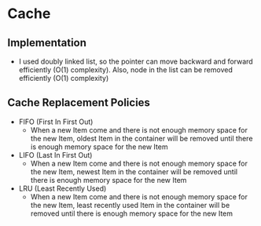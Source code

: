 # Cache

## Implementation
- I used doubly linked list, so the pointer can move backward and forward efficiently (O(1) complexity). Also,
node in the list can be removed efficiently (O(1) complexity)

## Cache Replacement Policies
- FIFO (First In First Out)
  - When a new Item come and there is not enough memory space for the new Item, oldest Item in the container
  will be removed until there is enough memory space for the new Item
- LIFO (Last In First Out)
  - When a new Item come and there is not enough memory space for the new Item,  newest Item in the container
  will be removed until there is enough memory space for the new Item
- LRU (Least Recently Used)
  - When a new Item come and there is not enough memory space for the new Item, least recently used Item in the
  container will be removed until there is enough memory space for the new Item
